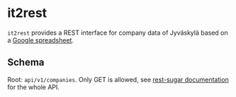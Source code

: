 # it2rest

`it2rest` provides a REST interface for company data of Jyväskylä based on a [Google spreadsheet](https://docs.google.com/spreadsheet/ccc?key=0AhdUvwJs9WNSdFRiYkdGcU9FT3RIdEhaM2F0VU8tRUE&usp=sharing).

## Schema

Root: `api/v1/companies`. Only GET is allowed, see [rest-sugar documentation](https://github.com/bebraw/rest-sugar) for the whole API.

